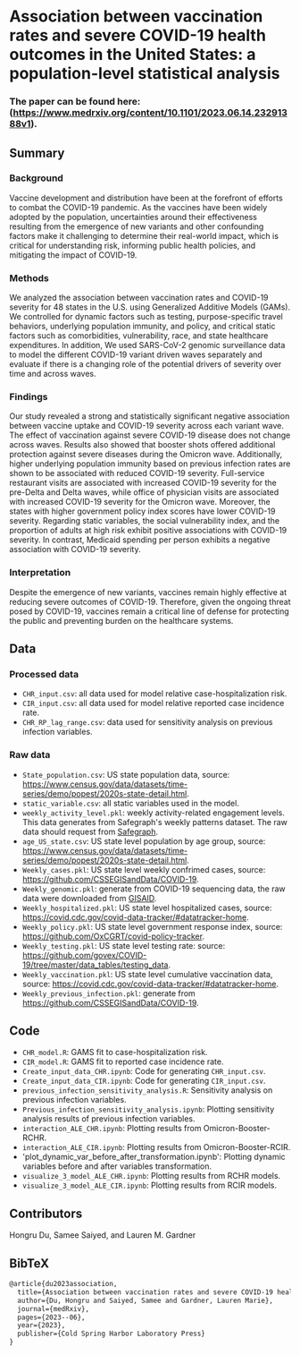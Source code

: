 # Association between vaccination rates and severe COVID-19 health outcomes in the United States: a population-level statistical analysis 
### The paper can be found here: (https://www.medrxiv.org/content/10.1101/2023.06.14.23291388v1).
## Summary
### Background

Vaccine development and distribution have been at the forefront of efforts to combat the COVID-19 pandemic. As the vaccines have been widely adopted by the population, uncertainties around their effectiveness resulting from the emergence of new variants and other confounding factors make it challenging to determine their real-world impact, which is critical for understanding risk, informing public health policies, and mitigating the impact of COVID-19. 

### Methods
We analyzed the association between vaccination rates and COVID-19 severity for 48 states in the U.S. using Generalized Additive Models (GAMs). We controlled for dynamic factors such as testing, purpose-specific travel behaviors, underlying population immunity, and policy, and critical static factors such as comorbidities, vulnerability, race, and state healthcare expenditures. In addition, We used SARS-CoV-2 genomic surveillance data to model the different COVID-19 variant driven waves separately and evaluate if there is a changing role of the potential drivers of severity over time and across waves. 
 
### Findings
Our study revealed a strong and statistically significant negative association between vaccine uptake and COVID-19 severity across each variant wave. The effect of vaccination against severe COVID-19 disease does not change across waves. Results also showed that booster shots offered additional protection against severe diseases during the Omicron wave. Additionally, higher underlying population immunity based on previous infection rates are shown to be associated with reduced COVID-19 severity. Full-service restaurant visits are associated with increased COVID-19 severity for the pre-Delta and Delta waves, while office of physician visits are associated with increased COVID-19 severity for the Omicron wave. Moreover, the states with higher government policy index scores have lower COVID-19 severity. Regarding static variables, the social vulnerability index, and the proportion of adults at high risk exhibit positive associations with COVID-19 severity. In contrast, Medicaid spending per person exhibits a negative association with COVID-19 severity.

### Interpretation
Despite the emergence of new variants, vaccines remain highly effective at reducing severe outcomes of COVID-19. Therefore, given the ongoing threat posed by COVID-19, vaccines remain a critical line of defense for protecting the public and preventing burden on the healthcare systems. 


## Data
### Processed data
* `CHR_input.csv`: all data used for model relative case-hospitalization risk.
* `CIR_input.csv`: all data used for model relative reported case incidence rate.
* `CHR_RP_lag_range.csv`: data used for sensitivity analysis on previous infection variables.

### Raw data
* `State_population.csv`: US state population data, source: https://www.census.gov/data/datasets/time-series/demo/popest/2020s-state-detail.html.
* `static_variable.csv`: all static variables used in the model.
* `weekly_activity_level.pkl`: weekly activity-related engagement levels. This data generates from Safegraph's weekly patterns dataset. The raw data should request from [Safegraph](https://www.safegraph.com/).
* `age_US_state.csv`: US state level population by age group, source: https://www.census.gov/data/datasets/time-series/demo/popest/2020s-state-detail.html.
* `Weekly_cases.pkl`: US state level weekly confrimed cases, source: https://github.com/CSSEGISandData/COVID-19.
* `Weekly_genomic.pkl`: generate from COVID-19 sequencing data, the raw data were downloaded from [GISAID](https://gisaid.org/).
* `Weekly_hospitalized.pkl`: US state level hospitalized cases, source: https://covid.cdc.gov/covid-data-tracker/#datatracker-home.
* `Weekly_policy.pkl`: US state level government response index, source: https://github.com/OxCGRT/covid-policy-tracker. 
* `Weekly_testing.pkl`: US state level testing rate: source: https://github.com/govex/COVID-19/tree/master/data_tables/testing_data.
* `Weekly_vaccination.pkl`: US state level cumulative vaccination data, source: https://covid.cdc.gov/covid-data-tracker/#datatracker-home.
* `Weekly_previous_infection.pkl`: generate from https://github.com/CSSEGISandData/COVID-19.

## Code
* `CHR_model.R`: GAMS fit to case-hospitalization risk.
* `CIR_model.R`: GAMS fit to reported case incidence rate.
* `Create_input_data_CHR.ipynb`: Code for generating `CHR_input.csv`.
* `Create_input_data_CIR.ipynb`: Code for generating `CIR_input.csv`.
* `previous_infection_sensitivity_analysis.R`: Sensitivity analysis on previous infection variables.
* `Previous_infection_sensitivity_analysis.ipynb`: Plotting sensitivity analysis results of previous infection variables.
* `interaction_ALE_CHR.ipynb`: Plotting results from Omicron-Booster-RCHR.
* `interaction_ALE_CIR.ipynb`: Plotting results from Omicron-Booster-RCIR.
* 'plot_dynamic_var_before_after_transformation.ipynb': Plotting dynamic variables before and after variables transformation.
* `visualize_3_model_ALE_CHR.ipynb`: Plotting results from RCHR models.
* `visualize_3_model_ALE_CIR.ipynb`: Plotting results from RCIR models.

## Contributors
Hongru Du, Samee Saiyed, and Lauren M. Gardner

## BibTeX
```latex
@article{du2023association,
  title={Association between vaccination rates and severe COVID-19 health outcomes in the United States: a population-level statistical analysis},
  author={Du, Hongru and Saiyed, Samee and Gardner, Lauren Marie},
  journal={medRxiv},
  pages={2023--06},
  year={2023},
  publisher={Cold Spring Harbor Laboratory Press}
}
```
